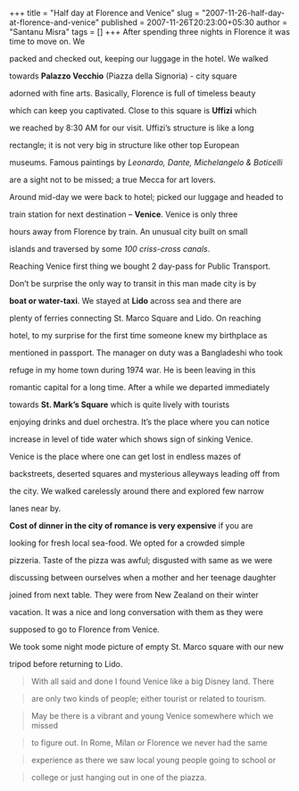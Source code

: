 +++
title = "Half day at Florence and Venice"
slug = "2007-11-26-half-day-at-florence-and-venice"
published = 2007-11-26T20:23:00+05:30
author = "Santanu Misra"
tags = []
+++
After spending three nights in Florence it was time to move on. We
packed and checked out, keeping our luggage in the hotel. We walked
towards **Palazzo Vecchio** (Piazza della Signoria) - city square
adorned with fine arts. Basically, Florence is full of timeless beauty
which can keep you captivated. Close to this square is **Uffizi** which
we reached by 8:30 AM for our visit. Uffizi’s structure is like a long
rectangle; it is not very big in structure like other top European
museums. Famous paintings by *Leonardo, Dante, Michelangelo & Boticelli*
are a sight not to be missed; a true Mecca for art lovers.

Around mid-day we were back to hotel; picked our luggage and headed to
train station for next destination – **Venice**. Venice is only three
hours away from Florence by train. An unusual city built on small
islands and traversed by some *100 criss-cross canals*.

  

Reaching Venice first thing we bought 2 day-pass for Public Transport.
Don’t be surprise the only way to transit in this man made city is by
**boat or water-taxi**. We stayed at **Lido** across sea and there are
plenty of ferries connecting St. Marco Square and Lido. On reaching
hotel, to my surprise for the first time someone knew my birthplace as
mentioned in passport. The manager on duty was a Bangladeshi who took
refuge in my home town during 1974 war. He is been leaving in this
romantic capital for a long time. After a while we departed immediately
towards **St. Mark’s Square** which is quite lively with tourists
enjoying drinks and duel orchestra. It’s the place where you can notice
increase in level of tide water which shows sign of sinking Venice.

Venice is the place where one can get lost in endless mazes of
backstreets, deserted squares and mysterious alleyways leading off from
the city. We walked carelessly around there and explored few narrow
lanes near by.

  

**Cost of dinner in the city of romance is very expensive** if you are
looking for fresh local sea-food. We opted for a crowded simple
pizzeria. Taste of the pizza was awful; disgusted with same as we were
discussing between ourselves when a mother and her teenage daughter
joined from next table. They were from New Zealand on their winter
vacation. It was a nice and long conversation with them as they were
supposed to go to Florence from Venice.

We took some night mode picture of empty St. Marco square with our new
tripod before returning to Lido.

> With all said and done I found Venice like a big Disney land. There
> are only two kinds of people; either tourist or related to tourism.
> May be there is a vibrant and young Venice somewhere which we missed
> to figure out. In Rome, Milan or Florence we never had the same
> experience as there we saw local young people going to school or
> college or just hanging out in one of the piazza.
